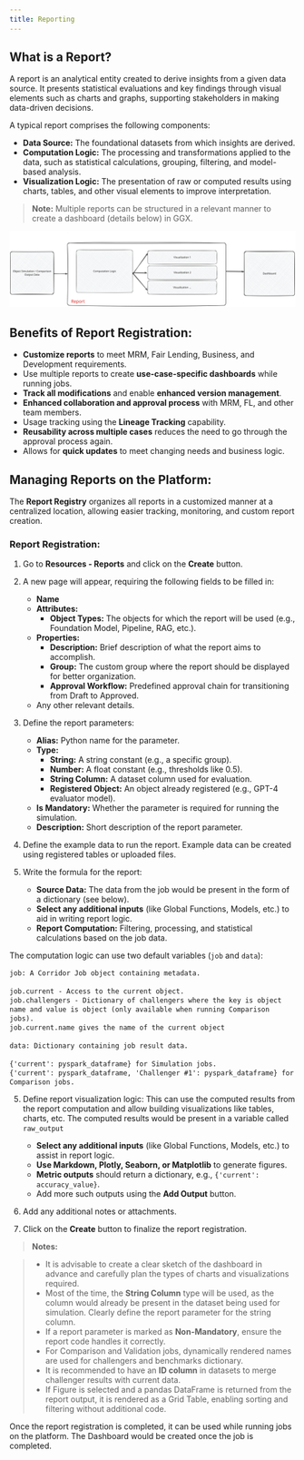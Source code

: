 ```yaml
---
title: Reporting
---
```


<helper-panel object='Report' location='list'>

## What is a Report?

A report is an analytical entity created to derive insights from a given data source. It presents statistical evaluations and key findings through visual elements such as charts and graphs, supporting stakeholders in making data-driven decisions.

A typical report comprises the following components:

- **Data Source:** The foundational datasets from which insights are derived.
- **Computation Logic:** The processing and transformations applied to the data, such as statistical calculations, grouping, filtering, and model-based analysis.
- **Visualization Logic:** The presentation of raw or computed results using charts, tables, and other visual elements to improve interpretation.

> **Note:** Multiple reports can be structured in a relevant manner to create a dashboard (details below) in GGX.

![Report Concept](./report-concept.excalidraw.svg)

## Benefits of Report Registration:

- **Customize reports** to meet MRM, Fair Lending, Business, and Development requirements.
- Use multiple reports to create **use-case-specific dashboards** while running jobs.
- **Track all modifications** and enable **enhanced version management**.
- **Enhanced collaboration and approval process** with MRM, FL, and other team members.
- Usage tracking using the **Lineage Tracking** capability.
- **Reusability across multiple cases** reduces the need to go through the approval process again.
- Allows for **quick updates** to meet changing needs and business logic.

## Managing Reports on the Platform:

The **Report Registry** organizes all reports in a customized manner at a centralized location, allowing easier tracking, monitoring, and custom report creation.

### Report Registration:

1. Go to **Resources - Reports** and click on the **Create** button.
2. A new page will appear, requiring the following fields to be filled in:

    - **Name**
    - **Attributes:**
        - **Object Types:** The objects for which the report will be used (e.g., Foundation Model, Pipeline, RAG, etc.).
    - **Properties:**
        - **Description:** Brief description of what the report aims to accomplish.
        - **Group:** The custom group where the report should be displayed for better organization.
        - **Approval Workflow:** Predefined approval chain for transitioning from Draft to Approved.
    - Any other relevant details.

3. Define the report parameters:

    - **Alias:** Python name for the parameter.
    - **Type:**
        - **String:** A string constant (e.g., a specific group).
        - **Number:** A float constant (e.g., thresholds like 0.5).
        - **String Column:** A dataset column used for evaluation.
        - **Registered Object:** An object already registered (e.g., GPT-4 evaluator model).
    - **Is Mandatory:** Whether the parameter is required for running the simulation.
    - **Description:** Short description of the report parameter.

3. Define the example data to run the report. Example data can be created using registered tables or uploaded files.
4. Write the formula for the report:

    - **Source Data:** The data from the job would be present in the form of a dictionary (see below). 
    - **Select any additional inputs** (like Global Functions, Models, etc.) to aid in writing report logic.
    - **Report Computation:** Filtering, processing, and statistical calculations based on the job data.

The computation logic can use two default variables (`job` and `data`):

```plaintext
job: A Corridor Job object containing metadata.

job.current - Access to the current object.
job.challengers - Dictionary of challengers where the key is object name and value is object (only available when running Comparison jobs).
job.current.name gives the name of the current object

data: Dictionary containing job result data.

{'current': pyspark_dataframe} for Simulation jobs.
{'current': pyspark_dataframe, 'Challenger #1': pyspark_dataframe} for Comparison jobs.
```

5. Define report visualization logic:
This can use the computed results from the report computation and allow building visualizations like tables, charts, etc. The computed results would be present in a variable called `raw_output`

    - **Select any additional inputs** (like Global Functions, Models, etc.) to assist in report logic.
    - **Use Markdown, Plotly, Seaborn, or Matplotlib** to generate figures.
    - **Metric outputs** should return a dictionary, e.g., `{'current': accuracy_value}`.
    - Add more such outputs using the **Add Output** button.

6. Add any additional notes or attachments.
7. Click on the **Create** button to finalize the report registration.

> **Notes:**

> - It is advisable to create a clear sketch of the dashboard in advance and carefully plan the types of charts and visualizations required.
> - Most of the time, the **String Column** type will be used, as the column would already be present in the dataset being used for simulation. Clearly define the report parameter for the string column.
> - If a report parameter is marked as **Non-Mandatory**, ensure the report code handles it correctly.
> - For Comparison and Validation jobs, dynamically rendered names are used for challengers and benchmarks dictionary.
> - It is recommended to have an **ID column** in datasets to merge challenger results with current data.
> - If Figure is selected and a pandas DataFrame is returned from the report output, it is rendered as a Grid Table, enabling sorting and filtering without additional code.

Once the report registration is completed, it can be used while running jobs on the platform. The Dashboard would be created once the job is completed.

</helper-panel>
